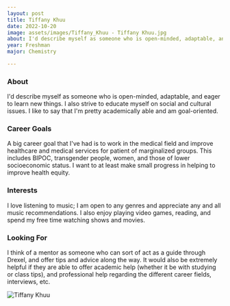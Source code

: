 ```yaml
---
layout: post
title: Tiffany Khuu 
date: 2022-10-20
image: assets/images/Tiffany_Khuu - Tiffany Khuu.jpg
about: I'd describe myself as someone who is open-minded, adaptable, and eager to learn new things. I also strive to educate myself on social and cultural issues. I like to say that I'm pretty academically able and am goal-oriented.
year: Freshman
major: Chemistry 

---
```


### About

I'd describe myself as someone who is open-minded, adaptable, and eager to learn new things. I also strive to educate myself on social and cultural issues. I like to say that I'm pretty academically able and am goal-oriented.

### Career Goals

A big career goal that I've had is to work in the medical field and improve healthcare and medical services for patient of marginalized groups. This includes BIPOC, transgender people, women, and those of lower socioeconomic status. I want to at least make small progress in helping to improve health equity. 

### Interests

I love listening to music; I am open to any genres and appreciate any and all music recommendations. I also enjoy playing video games, reading, and spend my free time watching shows and movies. 

### Looking For

I think of a mentor as someone who can sort of act as a guide through Drexel, and offer tips and advice along the way. It would also be extremely helpful if they are able to offer academic help (whether it be with studying or class tips), and professional help regarding the different career fields, interviews, etc.

<div class="text-center my-5">
    <img src="https://sase-drexel.github.io/mentorship-2021/assets/images/Tiffany_Khuu.jpg" alt="Tiffany Khuu" class="rounded post-img" />
</div>
